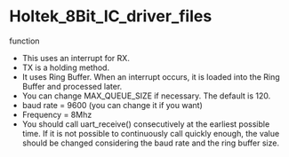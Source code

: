 # Holtek_8Bit_IC_driver_files
function
  - This uses an interrupt for RX.
  - TX is a holding method.
  - It uses Ring Buffer. When an interrupt occurs, it is loaded into the Ring Buffer and processed later.
  - You can change MAX_QUEUE_SIZE if necessary. The default is 120.
  - baud rate = 9600 (you can change it if you want)
  - Frequency = 8Mhz
  - You should call uart_receive() consecutively at the earliest possible time. If it is not possible to continuously call quickly enough, 
    the value should be changed considering the baud rate and the ring buffer size.
